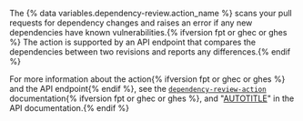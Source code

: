 The {% data variables.dependency-review.action_name %} scans your pull requests for dependency changes and raises an error if any new dependencies have known vulnerabilities.{% ifversion fpt or ghec or ghes %} The action is supported by an API endpoint that compares the dependencies between two revisions and reports any differences.{% endif %}

For more information about the action{% ifversion fpt or ghec or ghes %} and the API endpoint{% endif %}, see the [`dependency-review-action`](https://github.com/actions/dependency-review-action) documentation{% ifversion fpt or ghec or ghes %}, and "[AUTOTITLE](/rest/dependency-graph/dependency-review)" in the API documentation.{% endif %}
